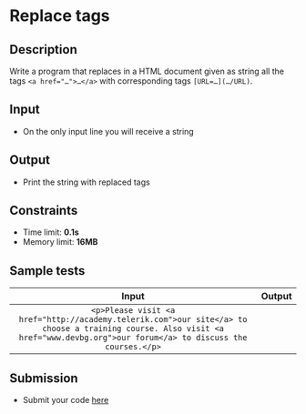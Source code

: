 # Replace tags

## Description
Write a program that replaces in a HTML document given as string all the tags `<a href="…">…</a>` with corresponding tags `[URL=…](…/URL)`.

## Input
- On the only input line you will receive a string

## Output
- Print the string with replaced tags

## Constraints
- Time limit: **0.1s**
- Memory limit: **16MB**

## Sample tests

| Input | Output |
|:-----:|:------:|
| `<p>Please visit <a href="http://academy.telerik.com">our site</a> to choose a training course. Also visit <a href="www.devbg.org">our forum</a> to discuss the courses.</p>` |

## Submission
- Submit your code [here](http://bgcoder.com/Contests/Compete/Index/320#8)

